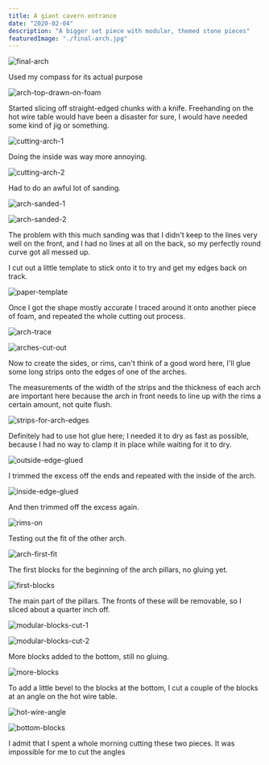```yaml
---
title: A giant cavern entrance
date: "2020-02-04"
description: "A bigger set piece with modular, themed stone pieces"
featuredImage: "./final-arch.jpg"
---
```


![final-arch](final-arch.jpg)

Used my compass for its actual purpose 

![arch-top-drawn-on-foam](arch-top-drawn-on-foam.jpg)

Started slicing off straight-edged chunks with a knife. Freehanding on the hot wire table would have been a disaster for sure, I would have needed some kind of jig or something.

![cutting-arch-1](cutting-arch-1.jpg)

Doing the inside was way more annoying.

![cutting-arch-2](cutting-arch-2.jpg)

Had to do an awful lot of sanding.

![arch-sanded-1](arch-sanded-1.jpg)

![arch-sanded-2](arch-sanded-2.jpg)

The problem with this much sanding was that I didn't keep to the lines very well on the front, and I had no lines at all on the back, so my perfectly round curve got all messed up.

I cut out a little template to stick onto it to try and get my edges back on track.

![paper-template](paper-template.jpg)

Once I got the shape mostly accurate I traced around it onto another piece of foam, and repeated the whole cutting out process.

![arch-trace](arch-trace.jpg)

![arches-cut-out](arches-cut-out.jpg)

Now to create the sides, or rims, can't think of a good word here, I'll glue some long strips onto the edges of one of the arches.

The measurements of the width of the strips and the thickness of each arch are important here because the arch in front needs to line up with the rims a certain amount, not quite flush.

![strips-for-arch-edges](strips-for-arch-edges.jpg)

Definitely had to use hot glue here; I needed it to dry as fast as possible, because I had no way to clamp it in place while waiting for it to dry.

![outside-edge-glued](outside-edge-glued.jpg)

I trimmed the excess off the ends and repeated with the inside of the arch.

![inside-edge-glued](inside-edge-glued.jpg)

And then trimmed off the excess again.

![rims-on](rims-on.jpg)

Testing out the fit of the other arch.

![arch-first-fit](arch-first-fit.jpg)

The first blocks for the beginning of the arch pillars, no gluing yet.

![first-blocks](first-blocks.jpg)

The main part of the pillars. The fronts of these will be removable, so I sliced about a quarter inch off.

![modular-blocks-cut-1](modular-blocks-cut-1.jpg)

![modular-blocks-cut-2](modular-blocks-cut-2.jpg)

More blocks added to the bottom, still no gluing.

![more-blocks](more-blocks.jpg)

To add a little bevel to the blocks at the bottom, I cut a couple of the blocks at an angle on the hot wire table.

![hot-wire-angle](hot-wire-angle.jpg)

![bottom-blocks](bottom-blocks.jpg)

I admit that I spent a whole morning cutting these two pieces. It was impossible for me to cut the angles 